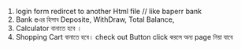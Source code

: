 1. login form redircet to another Html file // like baperr bank
2. Bank eএর হিসাব Deposite, WithDraw, Total Balance,
3. Calculator বানাতে হবে ।
4. Shopping Cart বানাতে হবে। check out Button   click করলে অন্য page  নিয়া যাবে